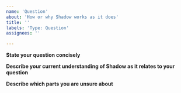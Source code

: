 ```yaml
---
name: 'Question'
about: 'How or why Shadow works as it does'
title: ''
labels: 'Type: Question'
assignees: ''

---
```


**State your question concisely**

**Describe your current understanding of Shadow as it relates to your question**

**Describe which parts you are unsure about**
